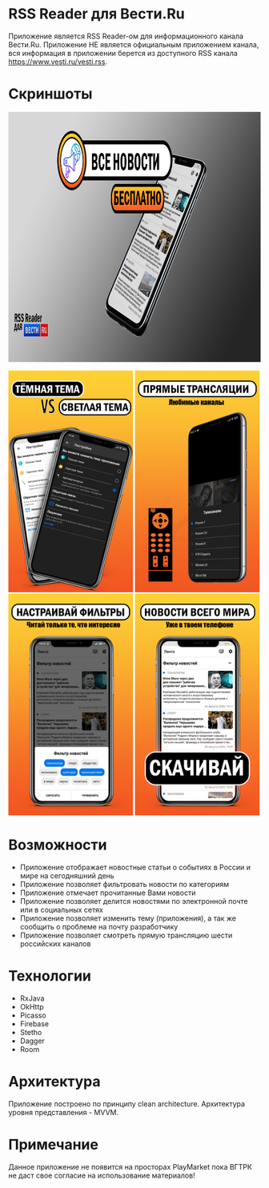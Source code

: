 # RSS Reader для Вести.Ru

Приложение является RSS Reader-ом для информационного канала Вести.Ru. Приложение НЕ является официальным приложением канала, вся информация в приложении берется из доступного RSS канала https://www.vesti.ru/vesti.rss.

# Скриншоты

<img src="https://github.com/eduard1abdulmanov123/News/blob/dev/screenshots/1.1%20%D0%B4%D0%BB%D1%8F%20%D0%B2%D0%B5%D1%81%D1%82%D0%B8.%D1%80%D1%83.jpg" width="1024" height="500">

<img src="https://github.com/eduard1abdulmanov123/News/blob/dev/screenshots/2.jpg" width="249" height="443"> <img src="https://github.com/eduard1abdulmanov123/News/blob/dev/screenshots/3.jpg" width="249" height="443"> <img src="https://github.com/eduard1abdulmanov123/News/blob/dev/screenshots/4.jpg" width="249" height="443"> <img src="https://github.com/eduard1abdulmanov123/News/blob/dev/screenshots/5.jpg" width="249" height="443">

# Возможности

* Приложение отображает новостные статьи о событиях в России и мире на сегодняшний день
* Приложение позволяет фильтровать новости по категориям
* Приложение отмечает прочитанные Вами новости
* Приложение позволяет делится новостями по электронной почте или в социальных сетях
* Приложение позволяет изменить тему (приложения), а так же сообщить о проблеме на почту разработчику
* Приложение позволяет смотреть прямую трансляцию шести российских каналов

# Технологии

* RxJava
* OkHttp
* Picasso
* Firebase
* Stetho
* Dagger
* Room

# Архитектура

Приложение построено по принципу clean architecture. Архитектура уровня представления - MVVM.

# Примечание

Данное приложение не появится на просторах PlayMarket пока ВГТРК не даст свое согласие на использование материалов!
